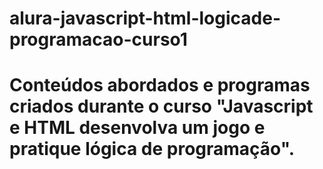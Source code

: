 # alura-javascript-html-logicade-programacao-curso1

<h1>Conteúdos abordados e programas criados durante o curso "Javascript e HTML desenvolva um jogo e pratique lógica de programação".</h1>
